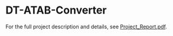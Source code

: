 # DT-ATAB-Converter


For the full project description and details, see [Project_Report.pdf](./Project_Report.pdf).
